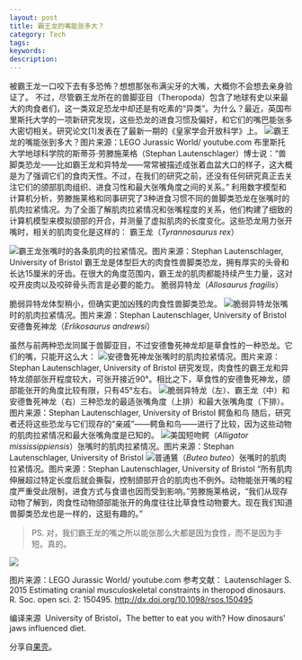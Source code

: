 ```yaml
---
layout: post
title: 霸王龙的嘴能张多大？
category: Tech
tags: 
keywords: 
description: 
---
```



被霸王龙一口咬下去有多恐怖？想想那张布满尖牙的大嘴，大概你不会想去亲身验证了。
不过，尽管霸王龙所在的兽脚亚目（Theropoda）包含了地球有史以来最大的肉食者们，这一类双足恐龙中却还是有吃素的“异类”。为什么？最近，英国布里斯托大学的一项新研究发现，这些恐龙的进食习惯及偏好，和它们的嘴巴能张多大密切相关。研究论文[1]发表在了最新一期的《皇家学会开放科学》上。
![](http://upload-images.jianshu.io/upload_images/1174946-ccfa7fb908f3213c.gif?imageMogr2/auto-orient/strip)霸王龙的嘴能张到多大？图片来源：LEGO Jurassic World/ youtube.com
布里斯托大学地球科学院的斯蒂芬·劳滕施莱格（Stephan Lautenschlager）博士说：“兽脚类恐龙——比如霸王龙和异特龙——常常被描述成张着血盆大口的样子，这大概是为了强调它们的食肉天性。不过，在我们的研究之前，还没有任何研究真正去关注它们的颌部肌肉组织、进食习性和最大张嘴角度之间的关系。”
利用数字模型和计算机分析，劳滕施莱格和同事研究了3种进食习惯不同的兽脚类恐龙在张嘴时的肌肉拉紧情况。为了全面了解肌肉拉紧情况和张嘴程度的关系，他们构建了细致的计算机模型来模拟颌部的开合，并测量了虚拟肌肉的长度变化。这些恐龙用力张开嘴时，相关的肌肉变化是这样的：
霸王龙（*Tyrannosaurus rex*）

![](http://upload-images.jianshu.io/upload_images/1174946-7835595bf322f400.gif?imageMogr2/auto-orient/strip)霸王龙张嘴时的各条肌肉的拉紧情况。图片来源：Stephan Lautenschlager, University of Bristol
霸王龙是体型巨大的肉食性兽脚类恐龙，拥有厚实的头骨和长达15厘米的牙齿。在很大的角度范围内，霸王龙的肌肉都能持续产生力量，这对咬开皮肉以及咬碎骨头而言是必要的能力。
脆弱异特龙（*Allosaurus fragilis*）

脆弱异特龙体型稍小，但确实更加凶残的肉食性兽脚类恐龙。
![](https://mmbiz.qlogo.cn/mmbiz/N2EssTUQcOPOQ37ibtCxHhvxib0XYosHIPBAYB7SmAKn911YibWuSwN0r4HS6cz52sJr9vV5ZQbkGFp8dCyFv2mMw/0?wx_fmt=gif)脆弱异特龙张嘴时的肌肉拉紧情况。图片来源：Stephan Lautenschlager, University of Bristol
安德鲁死神龙（*Erlikosaurus andrewsi*）

虽然与前两种恐龙同属于兽脚亚目，不过安德鲁死神龙却是草食性的一种恐龙。它们的嘴，只能开这么大：
![](https://mmbiz.qlogo.cn/mmbiz/N2EssTUQcOPOQ37ibtCxHhvxib0XYosHIPJk4Jtv1Etuh8kNhLhptqAuXVomdza041q0UvTshjiczbI8rMNBibTKcA/0?wx_fmt=gif)安德鲁死神龙张嘴时的肌肉拉紧情况。图片来源：Stephan Lautenschlager, University of Bristol
研究发现，肉食性的霸王龙和异特龙颌部张开程度较大，可张开接近90°。相比之下，草食性的安德鲁死神龙，颌部能张开的角度比较有限，只有45°左右。
![](http://upload-images.jianshu.io/upload_images/1174946-c500404d275b60e1.jpg?imageMogr2/auto-orient/strip%7CimageView2/2/w/1240)脆弱异特龙（左）、霸王龙（中）和安德鲁死神龙（右）三种恐龙的最适张嘴角度（上排）和最大张嘴角度（下排）。图片来源：Stephan Lautenschlager, University of Bristol
鳄鱼和鸟
随后，研究者还将这些恐龙与它们现存的“亲戚”——鳄鱼和鸟——进行了比较，因为这些动物的肌肉拉紧情况和最大张嘴角度是已知的。
![](https://mmbiz.qlogo.cn/mmbiz/N2EssTUQcOPOQ37ibtCxHhvxib0XYosHIPpibaxYWnc4qPDTp86LofZaKJp6GhtKnbQ1wdC1PRFrKa9B3PNtvxMeA/0?wx_fmt=gif)美国短吻鳄（*Alligator mississippiensis*）张嘴时的肌肉拉紧情况。图片来源：Stephan Lautenschlager, University of Bristol
![](https://mmbiz.qlogo.cn/mmbiz/N2EssTUQcOPOQ37ibtCxHhvxib0XYosHIPiauBfE92aXvVCBj0lWIbHvVYhnY9iach2EmlSgzhhYO1KUsjhgOM5IbQ/0?wx_fmt=gif)普通鵟（*Buteo buteo*）张嘴时的肌肉拉紧情况。图片来源：Stephan Lautenschlager, University of Bristol
“所有肌肉伸展超过特定长度后就会撕裂，控制颌部开合的肌肉也不例外。动物能张开嘴的程度严重受此限制，进食方式与食谱也因而受到影响。”劳滕施莱格说，“我们从现存动物了解到，肉食性动物颌部能张开的角度往往比草食性动物要大。现在我们知道兽脚类恐龙也是一样的，这挺有趣的。”

>PS. 对，我们霸王龙的嘴之所以能张那么大都是因为食性，而不是因为手短。真的。

![](http://upload-images.jianshu.io/upload_images/1174946-f7c08efbb1cd15c1.gif?imageMogr2/auto-orient/strip)

图片来源：LEGO Jurassic World/ youtube.com
参考文献：
Lautenschlager S. 2015 Estimating cranial musculoskeletal constraints in theropod dinosaurs. R. Soc. open sci. 2: 150495. http://dx.doi.org/10.1098/rsos.150495

编译来源
 University of Bristol，The better to eat you with? How dinosaurs' jaws influenced diet.

分享自[果壳](http://www.guokr.com/article/440906/)。